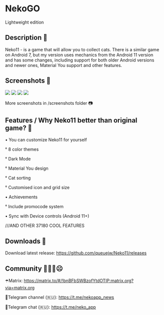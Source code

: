 # NekoGO
Lightweight edition

## Description 🎀
Neko11 - is a game that will allow you to collect cats. There is a similar game on Android 7, but my version uses mechanics from the Android 11 version and has some changes, including support for both older Android versions and newer ones, Material You support and other features.

## Screenshots 📸
 ![](/screenshots/Screenshot_20230420_154547.jpg?raw=true)
 ![](/screenshots/Screenshot_20230420_154722.jpg?raw=true)
 ![](/screenshots/Screenshot_20230420_154744.jpg?raw=true)
 ![](/screenshots/Screenshot_20230420_154654.jpg?raw=true)
 
More screenshots in /screenshots folder 📷


## Features / Why Neko11 better than original game? 🚽
 • You can customize Neko11 for yourself
 
° 8 color themes 
 
° Dark Mode
 
° Material You design
 
° Cat sorting

° Customised icon and grid size

 • Achievements

° Include promocode system

 • Sync with Device controls (Android 11+)


///AND OTHER 37180 COOL FEATURES 

## Downloads 📲
 Download latest release: https://github.com/queuejw/Neko11/releases
 

## Community 🤗😄🤭☹️
☂️Matrix: https://matrix.to/#/!bnBFbSWBzofYtdOTIP:matrix.org?via=matrix.org
 
🧦Telegram channel (🇷🇺): https://t.me/nekoapp_news
 
🎃Telegram chat (🇷🇺): https://t.me/neko_app

